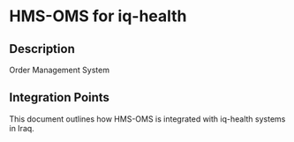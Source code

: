 # HMS-OMS for iq-health

## Description

Order Management System

## Integration Points

This document outlines how HMS-OMS is integrated with iq-health systems in Iraq.
